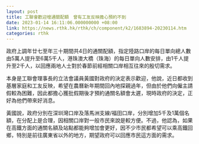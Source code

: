 ```yaml
---
layout: post
title: 工聯會歡迎增通關配額　曾有工友反映擔心預約不到
date: 2023-01-14 16:11:06.000000000 +08:00
link: https://news.rthk.hk/rthk/ch/component/k2/1683894-20230114.htm
categories: rthk
---
```


政府上調年廿七至年三十期間共4日的通關配額，指定陸路口岸的每日單向總人數由5萬人提升至6萬5千人，港珠澳大橋（珠海）的每日單向人數安排，由1千人提升至2千人，以回應兩地人士對於春節前經相關口岸相互往來的殷切需求。

本身是工聯會理事長的立法會議員黃國對政府的決定表示歡迎，他說，近日都收到基層家庭和工友反映，希望在農曆新年期間回內地探親過年，但由於他們向僱主請假較為困難，因此都擔心獲批假期後才預約通關名額會太遲，現時政府的決定，正好為他們帶來好消息。

黃國說，政府分別在深圳灣口岸及落馬洲支線/福田口岸，分別增加5千及1萬個名額，在分配上是合理，因相關口岸對一般市民來說是較方便。不過，他認為，如果在高鐵方面的通關名額及站點都能夠增加會更好，因不少市民都希望可以乘高鐵回鄉，特別是前往廣東省以外的地方，期望政府可以回應市民這方面的需求。
